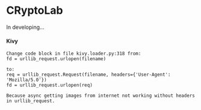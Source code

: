 # CRyptoLab
In developing...

#### Kivy  
```angular2html
Change code block in file kivy.loader.py:318 from:
fd = urllib_request.urlopen(filename)

to:
req = urllib_request.Request(filename, headers={'User-Agent': 'Mozilla/5.0'})
fd = urllib_request.urlopen(req)

Because async getting images from internet not working without headers in urllib_request.
```
